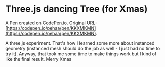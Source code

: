 # Three.js dancing Tree (for Xmas)

A Pen created on CodePen.io. Original URL: [https://codepen.io/pehaa/pen/KKXMKMN](https://codepen.io/pehaa/pen/KKXMKMN).

A three.js experiment. That's how I learned some more about instanced geometry (instanced mesh should do the job as well - I just had no time to try it). Anyway, that took me some time to make things work but I kind of like the final result. Merry Xmas 
